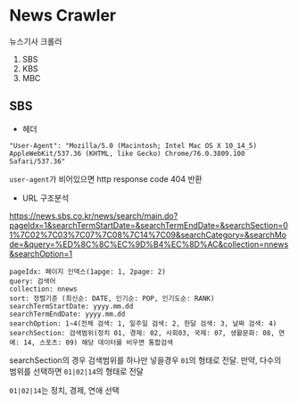 # News Crawler

뉴스기사 크롤러

1. SBS
2. KBS
3. MBC

## SBS

* 헤더

```
"User-Agent": "Mozilla/5.0 (Macintosh; Intel Mac OS X 10_14_5) AppleWebKit/537.36 (KHTML, like Gecko) Chrome/76.0.3809.100 Safari/537.36"
```

`user-agent`가 비어있으면 http response code 404 반환

* URL 구조분석

https://news.sbs.co.kr/news/search/main.do?pageIdx=1&searchTermStartDate=&searchTermEndDate=&searchSection=01%7C02%7C03%7C07%7C08%7C14%7C09&searchCategory=&searchMode=&query=%ED%8C%8C%EC%9D%B4%EC%8D%AC&collection=nnews&searchOption=1

```
pageIdx: 페이지 인덱스(1apge: 1, 2page: 2)
query: 검색어
collection: nnews
sort: 정렬기준 (최신순: DATE, 인기순: POP, 인기도순: RANK)
searchTermStartDate: yyyy.mm.dd
searchTermEndDate: yyyy.mm.dd
searchOption: 1~4(전체 검색: 1, 일주일 검색: 2, 한달 검색: 3, 날짜 검색: 4)
searchSection: 검색범위(정치 01, 경제: 02, 사회03, 국제: 07, 생활문화: 08, 연예: 14, 스포츠: 09) 해당 데이터를 비우면 통합검색
```

searchSection의 경우 검색범위를 하나만 넣을경우 `01`의 형태로 전달. 만약, 다수의 범위를 선택하면 `01|02|14`의 형태로 전달

`01|02|14`는 정치, 경제, 연애 선택
